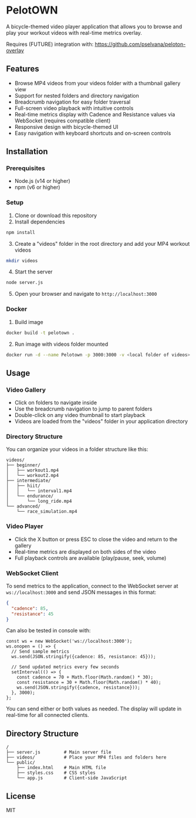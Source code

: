 # PelotOWN

A bicycle-themed video player application that allows you to browse and play your workout videos with real-time metrics overlay.

Requires (FUTURE) integration with: https://github.com/pselvana/peloton-overlay

## Features

- Browse MP4 videos from your videos folder with a thumbnail gallery view
- Support for nested folders and directory navigation
- Breadcrumb navigation for easy folder traversal
- Full-screen video playback with intuitive controls
- Real-time metrics display with Cadence and Resistance values via WebSocket (requires compatible client)
- Responsive design with bicycle-themed UI
- Easy navigation with keyboard shortcuts and on-screen controls

## Installation

### Prerequisites

- Node.js (v14 or higher)
- npm (v6 or higher)

### Setup

1. Clone or download this repository
2. Install dependencies

```bash
npm install
```

3. Create a "videos" folder in the root directory and add your MP4 workout videos

```bash
mkdir videos
```

4. Start the server

```bash
node server.js
```

5. Open your browser and navigate to `http://localhost:3000`

### Docker

1. Build image
```bash
docker build -t pelotown .
```

2. Run image with videos folder mounted
```bash
docker run -d --name Pelotown -p 3000:3000 -v <local folder of videos>:/app/videos pelotown
```




## Usage

### Video Gallery

- Click on folders to navigate inside
- Use the breadcrumb navigation to jump to parent folders
- Double-click on any video thumbnail to start playback
- Videos are loaded from the "videos" folder in your application directory

### Directory Structure

You can organize your videos in a folder structure like this:

```
videos/
├── beginner/
│   ├── workout1.mp4
│   └── workout2.mp4
├── intermediate/
│   ├── hiit/
│   │   └── interval1.mp4
│   └── endurance/
│       └── long_ride.mp4
└── advanced/
    └── race_simulation.mp4
```

### Video Player

- Click the X button or press ESC to close the video and return to the gallery
- Real-time metrics are displayed on both sides of the video
- Full playback controls are available (play/pause, seek, volume)

### WebSocket Client

To send metrics to the application, connect to the WebSocket server at `ws://localhost:3000` and send JSON messages in this format:

```json
{
  "cadence": 85,
  "resistance": 45
}
```

Can also be tested in console with:
```
const ws = new WebSocket('ws://localhost:3000');
ws.onopen = () => {
  // Send sample metrics
  ws.send(JSON.stringify({cadence: 85, resistance: 45}));
  
  // Send updated metrics every few seconds
  setInterval(() => {
    const cadence = 70 + Math.floor(Math.random() * 30);
    const resistance = 30 + Math.floor(Math.random() * 40);
    ws.send(JSON.stringify({cadence, resistance}));
  }, 3000);
};
```

You can send either or both values as needed. The display will update in real-time for all connected clients.

## Directory Structure

```
/
├── server.js         # Main server file
├── videos/           # Place your MP4 files and folders here
└── public/
    ├── index.html    # Main HTML file
    ├── styles.css    # CSS styles
    └── app.js        # Client-side JavaScript
```

## License

MIT
